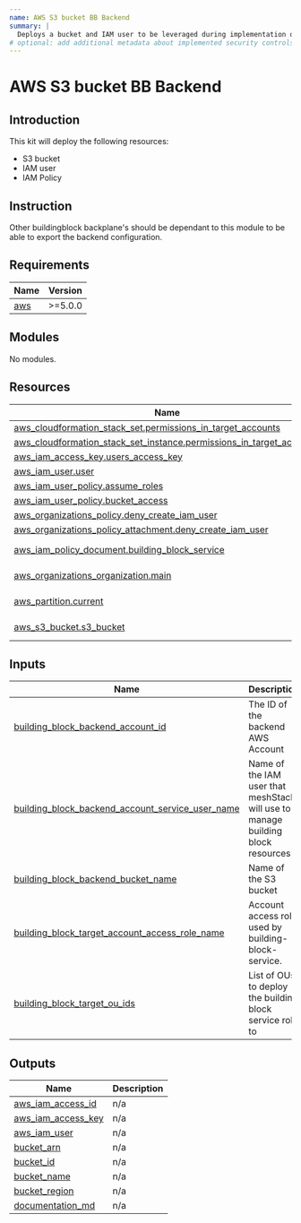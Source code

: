 ```yaml
---
name: AWS S3 bucket BB Backend
summary: |
  Deploys a bucket and IAM user to be leveraged during implementation of buildingblocks.
# optional: add additional metadata about implemented security controls
---
```


# AWS S3 bucket BB Backend

## Introduction
This kit will deploy the following resources:
- S3 bucket
- IAM user
- IAM Policy

## Instruction
Other buildingblock backplane's should be dependant to this module to be able to export the backend configuration.

<!-- BEGIN_TF_DOCS -->
## Requirements

| Name | Version |
|------|---------|
| <a name="requirement_aws"></a> [aws](#requirement\_aws) | >=5.0.0 |

## Modules

No modules.

## Resources

| Name | Type |
|------|------|
| [aws_cloudformation_stack_set.permissions_in_target_accounts](https://registry.terraform.io/providers/hashicorp/aws/latest/docs/resources/cloudformation_stack_set) | resource |
| [aws_cloudformation_stack_set_instance.permissions_in_target_accounts](https://registry.terraform.io/providers/hashicorp/aws/latest/docs/resources/cloudformation_stack_set_instance) | resource |
| [aws_iam_access_key.users_access_key](https://registry.terraform.io/providers/hashicorp/aws/latest/docs/resources/iam_access_key) | resource |
| [aws_iam_user.user](https://registry.terraform.io/providers/hashicorp/aws/latest/docs/resources/iam_user) | resource |
| [aws_iam_user_policy.assume_roles](https://registry.terraform.io/providers/hashicorp/aws/latest/docs/resources/iam_user_policy) | resource |
| [aws_iam_user_policy.bucket_access](https://registry.terraform.io/providers/hashicorp/aws/latest/docs/resources/iam_user_policy) | resource |
| [aws_organizations_policy.deny_create_iam_user](https://registry.terraform.io/providers/hashicorp/aws/latest/docs/resources/organizations_policy) | resource |
| [aws_organizations_policy_attachment.deny_create_iam_user](https://registry.terraform.io/providers/hashicorp/aws/latest/docs/resources/organizations_policy_attachment) | resource |
| [aws_iam_policy_document.building_block_service](https://registry.terraform.io/providers/hashicorp/aws/latest/docs/data-sources/iam_policy_document) | data source |
| [aws_organizations_organization.main](https://registry.terraform.io/providers/hashicorp/aws/latest/docs/data-sources/organizations_organization) | data source |
| [aws_partition.current](https://registry.terraform.io/providers/hashicorp/aws/latest/docs/data-sources/partition) | data source |
| [aws_s3_bucket.s3_bucket](https://registry.terraform.io/providers/hashicorp/aws/latest/docs/data-sources/s3_bucket) | data source |

## Inputs

| Name | Description | Type | Default | Required |
|------|-------------|------|---------|:--------:|
| <a name="input_building_block_backend_account_id"></a> [building\_block\_backend\_account\_id](#input\_building\_block\_backend\_account\_id) | The ID of the backend AWS Account | `string` | n/a | yes |
| <a name="input_building_block_backend_account_service_user_name"></a> [building\_block\_backend\_account\_service\_user\_name](#input\_building\_block\_backend\_account\_service\_user\_name) | Name of the IAM user that meshStack will use to manage building block resources | `string` | n/a | yes |
| <a name="input_building_block_backend_bucket_name"></a> [building\_block\_backend\_bucket\_name](#input\_building\_block\_backend\_bucket\_name) | Name of the S3 bucket | `any` | n/a | yes |
| <a name="input_building_block_target_account_access_role_name"></a> [building\_block\_target\_account\_access\_role\_name](#input\_building\_block\_target\_account\_access\_role\_name) | Account access role used by building-block-service. | `string` | `"BuildingBlockServiceRole"` | no |
| <a name="input_building_block_target_ou_ids"></a> [building\_block\_target\_ou\_ids](#input\_building\_block\_target\_ou\_ids) | List of OUs to deploy the building block service role to | `set(string)` | n/a | yes |

## Outputs

| Name | Description |
|------|-------------|
| <a name="output_aws_iam_access_id"></a> [aws\_iam\_access\_id](#output\_aws\_iam\_access\_id) | n/a |
| <a name="output_aws_iam_access_key"></a> [aws\_iam\_access\_key](#output\_aws\_iam\_access\_key) | n/a |
| <a name="output_aws_iam_user"></a> [aws\_iam\_user](#output\_aws\_iam\_user) | n/a |
| <a name="output_bucket_arn"></a> [bucket\_arn](#output\_bucket\_arn) | n/a |
| <a name="output_bucket_id"></a> [bucket\_id](#output\_bucket\_id) | n/a |
| <a name="output_bucket_name"></a> [bucket\_name](#output\_bucket\_name) | n/a |
| <a name="output_bucket_region"></a> [bucket\_region](#output\_bucket\_region) | n/a |
| <a name="output_documentation_md"></a> [documentation\_md](#output\_documentation\_md) | n/a |
<!-- END_TF_DOCS -->
